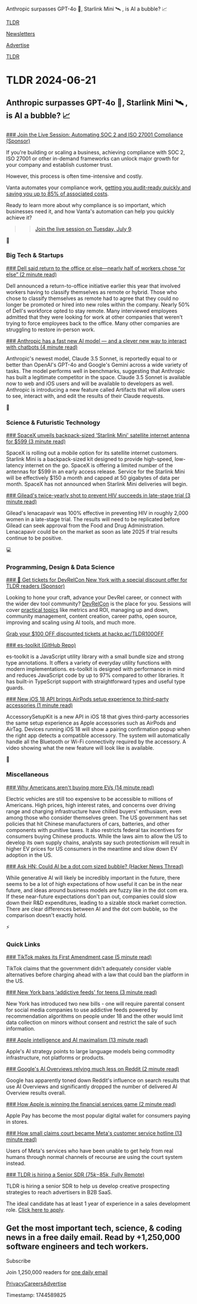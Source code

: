 Anthropic surpasses GPT-4o 🤖, Starlink Mini 🛰️ , is AI a bubble? 📈  

[TLDR](/)

[Newsletters](/newsletters)

[Advertise](https://advertise.tldr.tech/)

[TLDR](/)

# TLDR 2024-06-21

## Anthropic surpasses GPT-4o 🤖, Starlink Mini 🛰️ , is AI a bubble? 📈

### 

[### Join the Live Session: Automating SOC 2 and ISO 27001 Compliance (Sponsor)](https://www.vanta.com/webinars/how-to-automate-soc-2-iso-27001-compliance-july-2024?utm_campaign=vanta_in_action&amp;utm_source=tldr&amp;utm_medium=newsletter)

If you're building or scaling a business, achieving compliance with SOC 2, ISO 27001 or other in-demand frameworks can unlock major growth for your company and establish customer trust.

However, this process is often time-intensive and costly.

Vanta automates your compliance work, [getting you audit-ready quickly and saving you up to 85% of associated costs](https://www.vanta.com/webinars/how-to-automate-soc-2-iso-27001-compliance-july-2024?utm_campaign=vanta_in_action&utm_source=tldr&utm_medium=newsletter).

Ready to learn more about why compliance is so important, which businesses need it, and how Vanta's automation can help you quickly achieve it?

>> [Join the live session on Tuesday, July 9](https://www.vanta.com/webinars/how-to-automate-soc-2-iso-27001-compliance-july-2024?utm_campaign=vanta_in_action&utm_source=tldr&utm_medium=newsletter).

📱

### Big Tech & Startups

[### Dell said return to the office or else—nearly half of workers chose “or else” (2 minute read)](https://arstechnica.com/gadgets/2024/06/nearly-half-of-dells-workforce-refused-to-return-to-the-office/?utm_source=tldrnewsletter)

Dell announced a return-to-office initiative earlier this year that involved workers having to classify themselves as remote or hybrid. Those who chose to classify themselves as remote had to agree that they could no longer be promoted or hired into new roles within the company. Nearly 50% of Dell's workforce opted to stay remote. Many interviewed employees admitted that they were looking for work at other companies that weren't trying to force employees back to the office. Many other companies are struggling to restore in-person work.

[### Anthropic has a fast new AI model — and a clever new way to interact with chatbots (4 minute read)](https://www.theverge.com/2024/6/20/24181961/anthropic-claude-35-sonnet-model-ai-launch?utm_source=tldrnewsletter)

Anthropic's newest model, Claude 3.5 Sonnet, is reportedly equal to or better than OpenAI's GPT-4o and Google's Gemini across a wide variety of tasks. The model performs well in benchmarks, suggesting that Anthropic has built a legitimate competitor in the space. Claude 3.5 Sonnet is available now to web and iOS users and will be available to developers as well. Anthropic is introducing a new feature called Artifacts that will allow users to see, interact with, and edit the results of their Claude requests.

🚀

### Science & Futuristic Technology

[### SpaceX unveils backpack-sized ‘Starlink Mini' satellite internet antenna for $599 (3 minute read)](https://www.cnbc.com/2024/06/20/spacex-unveils-starlink-mini-satellite-internet-antenna-for-599.html?utm_source=tldrnewsletter)

SpaceX is rolling out a mobile option for its satellite internet customers. Starlink Mini is a backpack-sized kit designed to provide high-speed, low-latency internet on the go. SpaceX is offering a limited number of the antennas for $599 in an early access release. Service for the Starlink Mini will be effectively $150 a month and capped at 50 gigabytes of data per month. SpaceX has not announced when Starlink Mini deliveries will begin.

[### Gilead's twice-yearly shot to prevent HIV succeeds in late-stage trial (3 minute read)](https://www.cnbc.com/2024/06/20/gilead-prep-lenacapavir-succeeds-in-phase-3-trial.html?utm_source=tldrnewsletter)

Gilead's lenacapavir was 100% effective in preventing HIV in roughly 2,000 women in a late-stage trial. The results will need to be replicated before Gilead can seek approval from the Food and Drug Administration. Lenacapavir could be on the market as soon as late 2025 if trial results continue to be positive.

💻

### Programming, Design & Data Science

[### 🎫 Get tickets for DevRelCon New York with a special discount offer for TLDR readers (Sponsor)](https://hackp.ac/tldrdevrel?utm_source=tldrnewsletter)

Looking to hone your craft, advance your DevRel career, or connect with the wider dev tool community? [DevRelCon](https://hackp.ac/tldrdevrel) is the place for you. Sessions will cover [practical topics](https://hackp.ac/tldrdevrel) like metrics and ROI, managing up and down, community management, content creation, career paths, open source, improving and scaling using AI tools, and much more.

[Grab your $100 OFF discounted tickets at hackp.ac/TLDR100OFF](https://hackp.ac/tldr100off)

[### es-toolkit (GitHub Repo)](https://github.com/toss/es-toolkit?utm_source=tldrnewsletter)

es-toolkit is a JavaScript utility library with a small bundle size and strong type annotations. It offers a variety of everyday utility functions with modern implementations. es-toolkit is designed with performance in mind and reduces JavaScript code by up to 97% compared to other libraries. It has built-in TypeScript support with straightforward types and useful type guards.

[### New iOS 18 API brings AirPods setup experience to third-party accessories (1 minute read)](https://9to5mac.com/2024/06/20/ios-18-api-setup-accessories/?utm_source=tldrnewsletter)

AccessorySetupKit is a new API in iOS 18 that gives third-party accessories the same setup experience as Apple accessories such as AirPods and AirTag. Devices running iOS 18 will show a pairing confirmation popup when the right app detects a compatible accessory. The system will automatically handle all the Bluetooth or Wi-Fi connectivity required by the accessory. A video showing what the new feature will look like is available.

🎁

### Miscellaneous

[### Why Americans aren't buying more EVs (14 minute read)](https://arstechnica.com/cars/2024/06/why-americans-arent-buying-more-evs/?utm_source=tldrnewsletter)

Electric vehicles are still too expensive to be accessible to millions of Americans. High prices, high interest rates, and concerns over driving range and charging infrastructure have chilled buyers' enthusiasm, even among those who consider themselves green. The US government has set policies that hit Chinese manufacturers of cars, batteries, and other components with punitive taxes. It also restricts federal tax incentives for consumers buying Chinese products. While the laws aim to allow the US to develop its own supply chains, analysts say such protectionism will result in higher EV prices for US consumers in the meantime and slow down EV adoption in the US.

[### Ask HN: Could AI be a dot com sized bubble? (Hacker News Thread)](https://news.ycombinator.com/item?id=40739431&amp;utm_source=tldrnewsletter)

While generative AI will likely be incredibly important in the future, there seems to be a lot of high expectations of how useful it can be in the near future, and ideas around business models are fuzzy like in the dot com era. If these near-future expectations don't pan out, companies could slow down their R&D expenditures, leading to a sizable stock market correction. There are clear differences between AI and the dot com bubble, so the comparison doesn't exactly hold.

⚡

### Quick Links

[### TikTok makes its First Amendment case (5 minute read)](https://www.theverge.com/2024/6/20/24182551/tiktok-v-garland-creators-brief-first-amendment?utm_source=tldrnewsletter)

TikTok claims that the government didn't adequately consider viable alternatives before charging ahead with a law that could ban the platform in the US.

[### New York bans ‘addictive feeds' for teens (3 minute read)](https://www.theverge.com/2024/6/20/24182396/new-york-governor-social-media-law-parental-consent-algorithms?utm_source=tldrnewsletter)

New York has introduced two new bills - one will require parental consent for social media companies to use addictive feeds powered by recommendation algorithms on people under 18 and the other would limit data collection on minors without consent and restrict the sale of such information.

[### Apple intelligence and AI maximalism (13 minute read)](https://www.ben-evans.com/benedictevans/2024/06/20/apple-intelligence?utm_source=tldrnewsletter)

Apple's AI strategy points to large language models being commodity infrastructure, not platforms or products.

[### Google's AI Overviews relying much less on Reddit (2 minute read)](https://www.androidauthority.com/google-ai-overviews-reddit-3453200/?utm_source=tldrnewsletter)

Google has apparently toned down Reddit's influence on search results that use AI Overviews and significantly dropped the number of delivered AI Overview results overall.

[### How Apple is winning the financial services game (2 minute read)](https://www.axios.com/2024/06/20/apple-winning-finance-bnpl?utm_source=tldrnewsletter)

Apple Pay has become the most popular digital wallet for consumers paying in stores.

[### How small claims court became Meta's customer service hotline (13 minute read)](https://www.engadget.com/how-small-claims-court-became-metas-customer-service-hotline-160224479.html?utm_source=tldrnewsletter)

Users of Meta's services who have been unable to get help from real humans through normal channels of recourse are using the court system instead.

[### TLDR is hiring a Senior SDR ($75k-$85k, Fully Remote)](https://jobs.ashbyhq.com/tldr.tech/d29dd49e-6a9e-4180-8cfd-9588a2d07918?utm_source=tldrnewsletter)

TLDR is hiring a senior SDR to help us develop creative prospecting strategies to reach advertisers in B2B SaaS.

The ideal candidate has at least 1 year of experience in a sales development role. [Click here to apply](https://jobs.ashbyhq.com/tldr.tech/d29dd49e-6a9e-4180-8cfd-9588a2d07918).

## Get the most important tech, science, & coding news in a free daily email. Read by +1,250,000 software engineers and tech workers.

Subscribe

Join 1,250,000 readers for [one daily email](/api/latest/tech)

[Privacy](/privacy)[Careers](https://jobs.ashbyhq.com/tldr.tech)[Advertise](/tech/advertise)

Timestamp: 1744589825